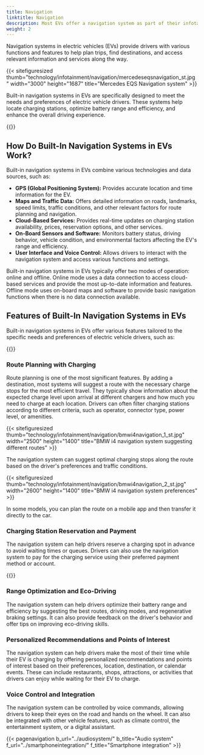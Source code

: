 ```yaml
---
title: Navigation
linktitle: Navigation
description: Most EVs offer a navigation system as part of their infotainment system. 
weight: 2
---
```

<!-- markdownlint-disable MD033 -->

Navigation systems in electric vehicles (EVs) provide drivers with various functions and features to help plan trips, find destinations, and access relevant information and services along the way.

{{< sitefiguresized thumb="technology/infotainment/navigation/mercedeseqsnavigation_st.jpg" width="3000" height="1687" title="Mercedes EQS Navigation system" >}}

Built-in navigation systems in EVs are specifically designed to meet the needs and preferences of electric vehicle drivers. These systems help locate charging stations, optimize battery range and efficiency, and enhance the overall driving experience.

{{<evkxdisplayaddarticle />}}

## How Do Built-In Navigation Systems in EVs Work?

Built-in navigation systems in EVs combine various technologies and data sources, such as:

- **GPS (Global Positioning System):** Provides accurate location and time information for the EV.
- **Maps and Traffic Data:** Offers detailed information on roads, landmarks, speed limits, traffic conditions, and other relevant factors for route planning and navigation.
- **Cloud-Based Services:** Provides real-time updates on charging station availability, prices, reservation options, and other services.
- **On-Board Sensors and Software:** Monitors battery status, driving behavior, vehicle condition, and environmental factors affecting the EV's range and efficiency.
- **User Interface and Voice Control:** Allows drivers to interact with the navigation system and access various functions and settings.

Built-in navigation systems in EVs typically offer two modes of operation: online and offline. Online mode uses a data connection to access cloud-based services and provide the most up-to-date information and features. Offline mode uses on-board maps and software to provide basic navigation functions when there is no data connection available.

## Features of Built-In Navigation Systems in EVs

Built-in navigation systems in EVs offer various features tailored to the specific needs and preferences of electric vehicle drivers, such as:

{{<evkxdisplayaddarticle />}}

### Route Planning with Charging

Route planning is one of the most significant features. By adding a destination, most systems will suggest a route with the necessary charge stops for the most efficient travel. They typically show information about the expected charge level upon arrival at different chargers and how much you need to charge at each location. Drivers can often filter charging stations according to different criteria, such as operator, connector type, power level, or amenities.

{{< sitefiguresized thumb="technology/infotainment/navigation/bmwi4navigation_1_st.jpg" width="2500" height="1400" title="BMW i4 navigation system suggesting different routes" >}}

The navigation system can suggest optimal charging stops along the route based on the driver's preferences and traffic conditions.

{{< sitefiguresized thumb="technology/infotainment/navigation/bmwi4navigation_2_st.jpg" width="2600" height="1400" title="BMW i4 navigation system preferences" >}}

In some models, you can plan the route on a mobile app and then transfer it directly to the car.

### Charging Station Reservation and Payment

The navigation system can help drivers reserve a charging spot in advance to avoid waiting times or queues. Drivers can also use the navigation system to pay for the charging service using their preferred payment method or account.

{{<evkxdisplayaddarticle />}}

### Range Optimization and Eco-Driving

The navigation system can help drivers optimize their battery range and efficiency by suggesting the best routes, driving modes, and regenerative braking settings. It can also provide feedback on the driver's behavior and offer tips on improving eco-driving skills.

### Personalized Recommendations and Points of Interest

The navigation system can help drivers make the most of their time while their EV is charging by offering personalized recommendations and points of interest based on their preferences, location, destination, or calendar events. These can include restaurants, shops, attractions, or activities that drivers can enjoy while waiting for their EV to charge.

### Voice Control and Integration

The navigation system can be controlled by voice commands, allowing drivers to keep their eyes on the road and hands on the wheel. It can also be integrated with other vehicle features, such as climate control, the entertainment system, or a digital assistant.

{{< pagenavigation b_url="../audiosystem/" b_title="Audio system" f_url="../smartphoneintegration/" f_title="Smartphone integration" >}}